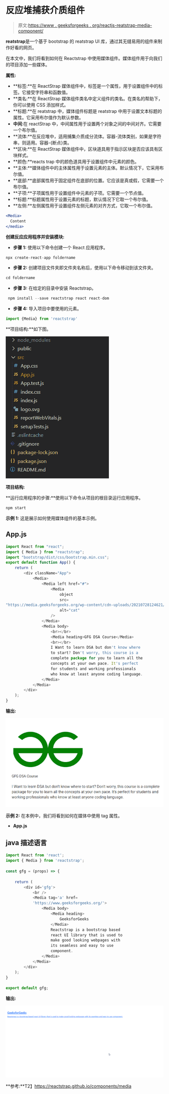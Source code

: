 # 反应堆捕获介质组件

> 原文:[https://www . geeksforgeeks . org/reactjs-reatstrap-media-component/](https://www.geeksforgeeks.org/reactjs-reactstrap-media-component/)

**reatstrap**是一个基于 bootstrap 的 reatstrap UI 库，通过其无缝易用的组件来制作好看的网页。

在本文中，我们将看到如何在 Reactstrap 中使用媒体组件。媒体组件用于向我们的项目添加一些媒体。

**属性:**

*   **标签:**在 ReactStrap 媒体组件中，标签是一个属性，用于设置组件中的标签。它接受字符串和函数值。
*   **类名:**在 ReactStrap 媒体组件类名中定义组件的类名。在类名的帮助下，你可以使用 CSS 添加样式。
*   **标题:**在 reatstrap 中，媒体组件标题是 reatstrap 中用于设置文本标题的属性。它采用布尔值作为默认参数。
*   **中间**:在 reactStrap 中，中间属性用于设置两个对象之间的中间对齐。它需要一个布尔值。
*   **流体:**在反应堆中，适用捕集介质成分流体。容器-流体类别，如果是字符串，则适用。容器-{断点}类。
*   **区块:**在 ReactStrap 媒体组件中，区块道具用于指示区块是否应该具有区块样式。
*   **颜色:**reacts trap 中的颜色道具用于设置组件中元素的颜色。
*   **主体:**媒体组件中的主体属性用于设置元素的主体。默认情况下，它采用布尔值。
*   **底部:**底部属性用于固定组件在底部的位置。它应该是真或假，它需要一个布尔值。
*   **子项:**子项属性用于设置组件中元素的子项。它需要一个节点值。
*   **标题:**标题属性用于设置元素的标题，默认情况下它取一个布尔值。
*   **左侧:**左侧属性用于设置组件左侧元素的对齐方式，它取一个布尔值。

```jsx
<Media>
  Content
</media>
```

**创建反应应用程序并安装模块:**

*   **步骤 1:** 使用以下命令创建一个 React 应用程序。

```jsx
npx create-react-app foldername
```

*   **步骤 2:** 创建项目文件夹即文件夹名称后，使用以下命令移动到该文件夹。

```jsx
cd foldername
```

*   **步骤 3:** 在给定的目录中安装 Reactstrap。

```jsx
 npm install --save reactstrap react react-dom
```

*   **步骤 4:** 导入项目中要使用的元素。

```jsx
import {Media} from 'reactstrap'
```

**项目结构:**如下图。

![](img/f04ae0d8b722a9fff0bd9bd138b29c23.png)

**项目结构:**

**运行应用程序的步骤:**使用以下命令从项目的根目录运行应用程序。

```jsx
npm start
```

**示例 1:** 这是展示如何使用媒体组件的基本示例。

## App.js

```jsx
import React from "react";
import { Media } from "reactstrap";
import "bootstrap/dist/css/bootstrap.min.css";
export default function App() {
    return (
        <div className="App">
            <Media>
                <Media left href="#">
                    <Media
                        object
                        src=
"https://media.geeksforgeeks.org/wp-content/cdn-uploads/20210728124621/geekslogo.png"
                        alt="cat"
                    />
                </Media>
                <Media body>
                    <br></br>
                    <Media heading>GFG DSA Course</Media>
                    <br></br>
                    I Want to learn DSA but don't know where 
                    to start? Don't worry, this course is a 
                    complete package for you to learn all the 
                    concepts at your own pace. It's perfect 
                    for students and working professionals
                    who know at least anyone coding language.
                </Media>
            </Media>
        </div>
    );
}
```

**输出:**

![](img/a6f2c8286d41bd980cf4b73008dc3b8f.png)

**示例 2:** 在本例中，我们将看到如何在媒体中使用 tag 属性。

*   **App.js**

## java 描述语言

```jsx
import React from 'react';
import { Media } from 'reactstrap';

const gfg = (props) => {

    return (
        <div id='gfg'>
            <br />
            <Media tag='a' href=
            'https://www.geeksforgeeks.org/'>
                <Media body>
                    <Media heading>
                        GeeksforGeeks
                    </Media>
                    Reactstrap is a bootstrap based 
                    react UI library that is used to
                    make good looking webpages with 
                    its seamless and easy to use 
                    component.
                </Media>
            </Media>
        </div>
    );
}

export default gfg;
```

**输出:**

![](img/93595bdaeb2be79032c99ae111913a4a.png)

**参考:**T2】https://reactstrap.github.io/components/media